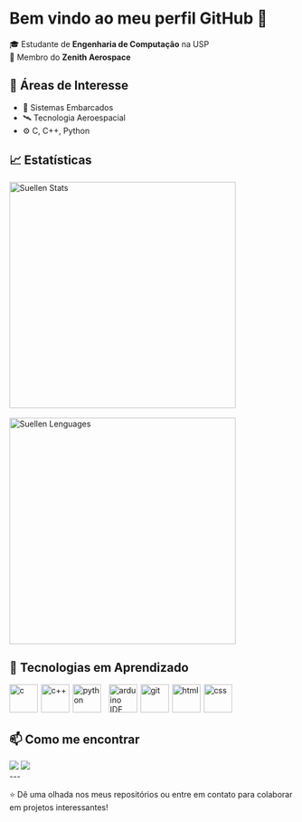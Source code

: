 # Bem vindo ao meu perfil GitHub 👋

🎓 Estudante de **Engenharia de Computação** na USP  
🚀 Membro do **Zenith Aerospace**

## 🧠 Áreas de Interesse

- 👾 Sistemas Embarcados
- 🛰️ Tecnologia Aeroespacial
- ⚙️ C, C++, Python

## 📈 Estatísticas

<div>
<div align="left">
    <img 
        align="center"
        style="padding-right: 10px;"
        width="400px"
        alt="Suellen Stats"
        title="Suellen Stats" 
        src="https://github-readme-stats.vercel.app/api?username=susuteo&show_icons=true&theme=dark&include_all_commits=true&locale=pt-br" 
    />
    <br>
    <br>
    <img 
        align="center"
        width="400px"
        alt="Suellen Lenguages"
        title="Suellen Lenguages" 
        src="https://github-readme-stats.vercel.app/api/top-langs/?username=susuteo&layout=compact&theme=dark&locale=pt-br"
    />
</div>

## 🤖 Tecnologias em Aprendizado

<div>
<div align="left">
    <img 
        style="padding-right: 2px;" 
        height="50"     
        width="50" 
        alt="c"
        title="c" 
        src="https://cdn.jsdelivr.net/gh/devicons/devicon@latest/icons/c/c-line.svg" 
    />
    <img
        style="padding-right: 2px;"  
        height="50"     
        width="50" 
        alt="c++"
        title="c++" 
        src="https://cdn.jsdelivr.net/gh/devicons/devicon@latest/icons/cplusplus/cplusplus-original.svg" 
    />
    <img 
        style="padding-right: 10px;" 
        height="50"     
        width="50" 
        alt="python"
        title="python" 
        src="https://cdn.jsdelivr.net/gh/devicons/devicon@latest/icons/python/python-original.svg" 
    />
    <img
        style="padding-right: 2px;" 
        height="50"     
        width="50" 
        alt="arduino IDE"
        title="arduino IDE" 
        src="https://cdn.jsdelivr.net/gh/devicons/devicon@latest/icons/arduino/arduino-original.svg"    
    />
    <img  
        style="padding-right: 2px;" 
        height="50"     
        width="50" 
        alt="git"
        title="git" 
        src="https://cdn.jsdelivr.net/gh/devicons/devicon@latest/icons/git/git-original.svg" 
    />
    <img  
        style="padding-right: 2px;" 
        height="50"     
        width="50" 
        alt="html"
        title="html" 
        src="https://cdn.jsdelivr.net/gh/devicons/devicon@latest/icons/html5/html5-original.svg"  
    />
    <img 
        style="padding-right: 2px;"  
        height="50"     
        width="50" 
        alt="css"
        title="css" 
        src="https://cdn.jsdelivr.net/gh/devicons/devicon@latest/icons/css3/css3-original.svg" 
    />
</div>

## 📫 Como me encontrar

</div>
<a href = "mailto:suellenteodorico@gmail.com"><img loading="lazy" src="https://img.shields.io/badge/Gmail-D14836?style=for-the-badge&logo=gmail&logoColor=white" target="_blank"></a>
<a href="https://www.linkedin.com/in/suellen-teodorico/" target="_blank"><img loading="lazy" src="https://img.shields.io/badge/-LinkedIn-%230077B5?style=for-the-badge&logo=linkedin&logoColor=white" target="_blank"></a>   
</div>
---

⭐ Dê uma olhada nos meus repositórios ou entre em contato para colaborar em projetos interessantes!
